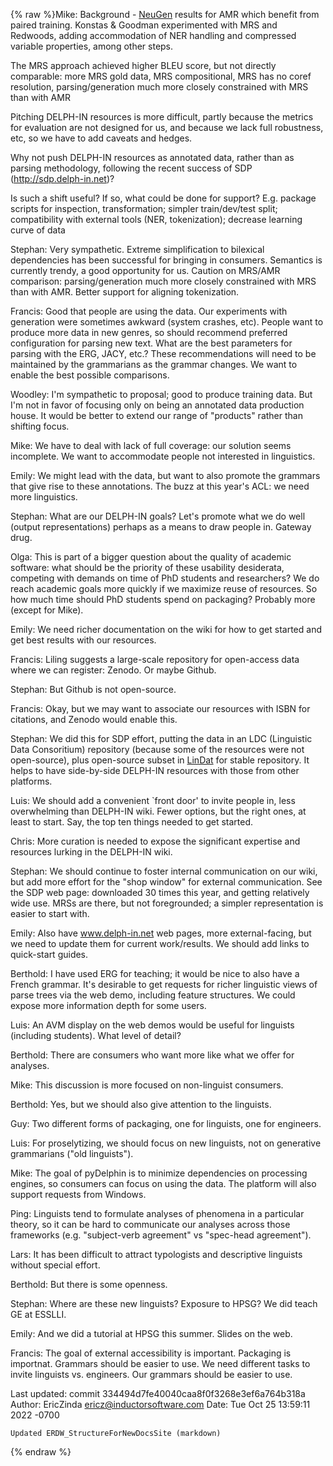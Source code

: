 {% raw %}Mike: Background - [NeuGen](/NeuGen) results for AMR which benefit from
paired training. Konstas & Goodman experimented with MRS and Redwoods,
adding accommodation of NER handling and compressed variable properties,
among other steps.

The MRS approach achieved higher BLEU score, but not directly
comparable: more MRS gold data, MRS compositional, MRS has no coref
resolution, parsing/generation much more closely constrained with MRS
than with AMR

Pitching DELPH-IN resources is more difficult, partly because the
metrics for evaluation are not designed for us, and because we lack full
robustness, etc, so we have to add caveats and hedges.

Why not push DELPH-IN resources as annotated data, rather than as
parsing methodology, following the recent success of SDP
(<http://sdp.delph-in.net>)?

Is such a shift useful? If so, what could be done for support? E.g.
package scripts for inspection, transformation; simpler train/dev/test
split; compatibility with external tools (NER, tokenization); decrease
learning curve of data

Stephan: Very sympathetic. Extreme simplification to bilexical
dependencies has been successful for bringing in consumers. Semantics is
currently trendy, a good opportunity for us. Caution on MRS/AMR
comparison: parsing/generation much more closely constrained with MRS
than with AMR. Better support for aligning tokenization.

Francis: Good that people are using the data. Our experiments with
generation were sometimes awkward (system crashes, etc). People want to
produce more data in new genres, so should recommend preferred
configuration for parsing new text. What are the best parameters for
parsing with the ERG, JACY, etc.? These recommendations will need to be
maintained by the grammarians as the grammar changes. We want to enable
the best possible comparisons.

Woodley: I'm sympathetic to proposal; good to produce training data. But
I'm not in favor of focusing only on being an annotated data production
house. It would be better to extend our range of "products" rather than
shifting focus.

Mike: We have to deal with lack of full coverage: our solution seems
incomplete. We want to accommodate people not interested in linguistics.

Emily: We might lead with the data, but want to also promote the
grammars that give rise to these annotations. The buzz at this year's
ACL: we need more linguistics.

Stephan: What are our DELPH-IN goals? Let's promote what we do well
(output representations) perhaps as a means to draw people in. Gateway
drug.

Olga: This is part of a bigger question about the quality of academic
software: what should be the priority of these usability desiderata,
competing with demands on time of PhD students and researchers? We do
reach academic goals more quickly if we maximize reuse of resources. So
how much time should PhD students spend on packaging? Probably more
(except for Mike).

Emily: We need richer documentation on the wiki for how to get started
and get best results with our resources.

Francis: Liling suggests a large-scale repository for open-access data
where we can register: Zenodo. Or maybe Github.

Stephan: But Github is not open-source.

Francis: Okay, but we may want to associate our resources with ISBN for
citations, and Zenodo would enable this.

Stephan: We did this for SDP effort, putting the data in an LDC
(Linguistic Data Consoritium) repository (because some of the resources
were not open-source), plus open-source subset in [LinDat](/LinDat) for
stable repository. It helps to have side-by-side DELPH-IN resources with
those from other platforms.

Luis: We should add a convenient \`front door' to invite people in, less
overwhelming than DELPH-IN wiki. Fewer options, but the right ones, at
least to start. Say, the top ten things needed to get started.

Chris: More curation is needed to expose the significant expertise and
resources lurking in the DELPH-IN wiki.

Stephan: We should continue to foster internal communication on our
wiki, but add more effort for the "shop window" for external
communication. See the SDP web page: downloaded 30 times this year, and
getting relatively wide use. MRSs are there, but not foregrounded; a
simpler representation is easier to start with.

Emily: Also have www.delph-in.net web pages, more external-facing, but
we need to update them for current work/results. We should add links to
quick-start guides.

Berthold: I have used ERG for teaching; it would be nice to also have a
French grammar. It's desirable to get requests for richer linguistic
views of parse trees via the web demo, including feature structures. We
could expose more information depth for some users.

Luis: An AVM display on the web demos would be useful for linguists
(including students). What level of detail?

Berthold: There are consumers who want more like what we offer for
analyses.

Mike: This discussion is more focused on non-linguist consumers.

Berthold: Yes, but we should also give attention to the linguists.

Guy: Two different forms of packaging, one for linguists, one for
engineers.

Luis: For proselytizing, we should focus on new linguists, not on
generative grammarians ("old linguists").

Mike: The goal of pyDelphin is to minimize dependencies on processing
engines, so consumers can focus on using the data. The platform will
also support requests from Windows.

Ping: Linguists tend to formulate analyses of phenomena in a particular
theory, so it can be hard to communicate our analyses across those
frameworks (e.g. "subject-verb agreement" vs "spec-head agreement").

Lars: It has been difficult to attract typologists and descriptive
linguists without special effort.

Berthold: But there is some openness.

Stephan: Where are these new linguists? Exposure to HPSG? We did teach
GE at ESSLLI.

Emily: And we did a tutorial at HPSG this summer. Slides on the web.

Francis: The goal of external accessibility is important. Packaging is
importnat. Grammars should be easier to use. We need different tasks to
invite linguists vs. engineers. Our grammars should be easier to use.

Last updated: commit 334494d7fe40040caa8f0f3268e3ef6a764b318a
Author: EricZinda <ericz@inductorsoftware.com>
Date:   Tue Oct 25 13:59:11 2022 -0700

    Updated ERDW_StructureForNewDocsSite (markdown)
{% endraw %}